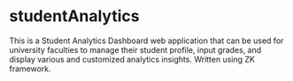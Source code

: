 # studentAnalytics
This is a Student Analytics Dashboard web application that can be used for university faculties to manage their student profile, input grades, and display various and customized analytics insights. Written using ZK framework.
